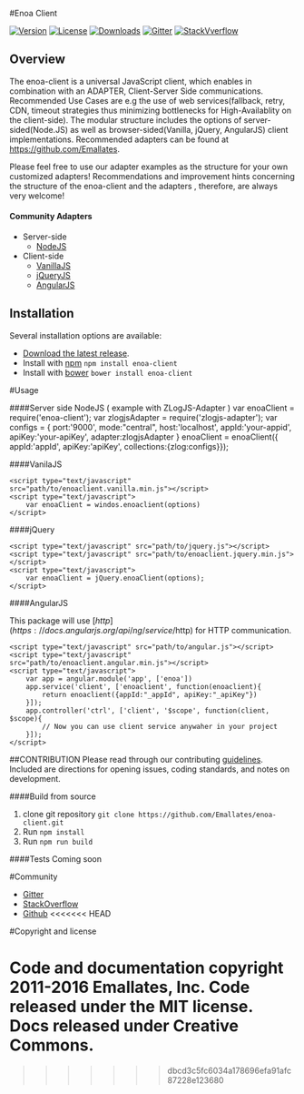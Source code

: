 #Enoa Client

[![Version][version-svg]][package-url]
[![License][license-image]][license-url]
[![Downloads][downloads-image]][downloads-url]
[![Gitter][gitter-image]][gitter-url]
[![StackVverflow][stackoverflow-image]][stackoverflow-url]

[version-svg]: https://img.shields.io/npm/v/enoa-client.svg?style=flat-square
[package-url]: https://npmjs.org/package/enoa-client
[license-image]: https://img.shields.io/badge/license-MIT-green.svg?style=flat-square
[license-url]: LICENSE.txt
[downloads-image]: https://img.shields.io/npm/dm/enoa-client.svg?style=flat-square
[downloads-url]: http://npm-stat.com/charts.html?package=enoa-client
[gitter-image]: https://badges.gitter.im/Emallates/enoa-client.svg
[gitter-url]: https://gitter.im/Emallates/enoa-client?utm_source=badge&utm_medium=badge&utm_campaign=pr-badge&utm_content=body_badge
[stackoverflow-image]: https://img.shields.io/badge/stackoverflow-enoaclient-blue.svg
[stackoverflow-url]: http://stackoverflow.com/questions/tagged/enoaclient 


## Overview

The enoa-client is a universal JavaScript client, which enables in combination with an ADAPTER, Client-Server Side communications. Recommended Use Cases are e.g the use of web services(fallback, retry, CDN, timeout strategies thus minimizing bottlenecks for High-Availablity on the client-side). The modular structure includes the options of server-sided(Node.JS) as well as browser-sided(Vanilla, jQuery, AngularJS) client implementations. Recommended adapters can be found at https://github.com/Emallates.

Please feel free to use our adapter examples as the structure for your own customized adapters! Recommendations and improvement hints concerning the structure of the enoa-client and the adapters , therefore, are always very welcome!

#### Community Adapters

  - Server-side
  	* [NodeJS](https://www.npmjs.com/package/zlogjs-adapter "https://www.npmjs.com/package/zlogjs-adapter")
  - Client-side
	* [VanillaJS](https://cdn.jsdelivr.net/enoaclient.vanilla/0.0.8/enoaclient.vanilla.min.js "https://cdn.jsdelivr.net/enoaclient.vanilla/0.0.8/enoaclient.vanilla.min.js")
	* [jQueryJS ](https://cdn.jsdelivr.net/enoaclient.jquery/0.0.8/enoaclient.jquery.min.js "https://cdn.jsdelivr.net/enoaclient.jquery/0.0.8/enoaclient.jquery.min.js")
	* [AngularJS](https://cdn.jsdelivr.net/enoaclient.angualr/0.0.8/enoaclient.angualr.min.js "https://cdn.jsdelivr.net/enoaclient.angualr/0.0.8/enoaclient.angualr.min.js")

## Installation

Several installation options are available:
  
- [Download the latest release](https://github.com/Emallates/enoa-client/archive/master.zip).
- Install with [npm](https://www.npmjs.com/package/enoa-client) ``` npm install enoa-client ```
- Install with [bower](https://www.bower.io) ``` bower install enoa-client ```


#Usage

####Server side NodeJS ( example with ZLogJS-Adapter )
    var enoaClient = require('enoa-client');
    var zlogjsAdapter = require('zlogjs-adapter');
    var configs = {
	port:'9000',
	mode:"central",
	host:'localhost', 
	appId:'your-appid',
	apiKey:'your-apiKey',
	adapter:zlogjsAdapter
    }
    enoaClient = enoaClient({ appId:'appId', apiKey:'apiKey', collections:{zlog:configs}});



####VanilaJS

	<script type="text/javascript" src="path/to/enoaclient.vanilla.min.js"></script>
	<script type="text/javascript">
		var enoaClient = windos.enoaclient(options)
	</script>
####jQuery

	<script type="text/javascript" src="path/to/jquery.js"></script>
	<script type="text/javascript" src="path/to/enoaclient.jquery.min.js"></script>
	<script type="text/javascript">
		var enoaClient = jQuery.enoaClient(options);
	</script>

####AngularJS

This package will use [$http](https://docs.angularjs.org/api/ng/service/$http) for HTTP communication.

	<script type="text/javascript" src="path/to/angular.js"></script>
	<script type="text/javascript" src="path/to/enoaclient.angular.min.js"></script>
	<script type="text/javascript">
		var app = angular.module('app', ['enoa'])
		app.service('client', ['enoaclient', function(enoaclient){
			return enoaclient({appId:"_appId", apiKey:"_apiKey"})
		}]);
		app.controller('ctrl', ['client', '$scope', function(client, $scope){
			// Now you can use client service anywaher in your project
		}]);
	</script>

##CONTRIBUTION
Please read through our contributing [guidelines](https://github.com/Emallates/enoa-client/blob/master/CONTRIBUTING.md). Included are directions for opening issues, coding standards, and notes on development.

####Build from source
1. clone git repository ``` git clone https://github.com/Emallates/enoa-client.git ```
2. Run `npm install`
3. Run `npm run build`

####Tests
Coming soon

#Community
 - [Gitter](https://gitter.im/Emallates/enoa-client?utm_source=badge&utm_medium=badge&utm_campaign=pr-badge&utm_content=body_badge "Live chat")
 - [StackOverflow](http://stackoverflow.com/questions/tagged/enoaclient "Ask Questions")
 - [Github](https://github.com/Emallates/enoa-client/issues "Open an issue")
<<<<<<< HEAD

#Copyright and license

Code and documentation copyright 2011-2016 Emallates, Inc. Code released under the MIT license. Docs released under Creative Commons.
=======
>>>>>>> dbcd3c5fc6034a178696efa91afc87228e123680
